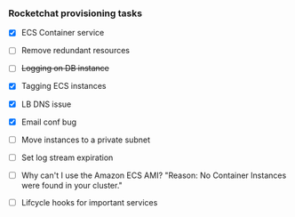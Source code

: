### Rocketchat provisioning tasks

- [x] ECS Container service
- [ ] Remove redundant resources
- [ ] ~~Logging on DB instance~~
- [x] Tagging ECS instances
- [x] LB DNS issue
- [x] Email conf bug
- [ ] Move instances to a private subnet
- [ ] Set log stream expiration
- [ ] Why can't I use the Amazon ECS AMI? "Reason: No Container Instances were found in your cluster."
- [ ] Lifcycle hooks for important services
 
